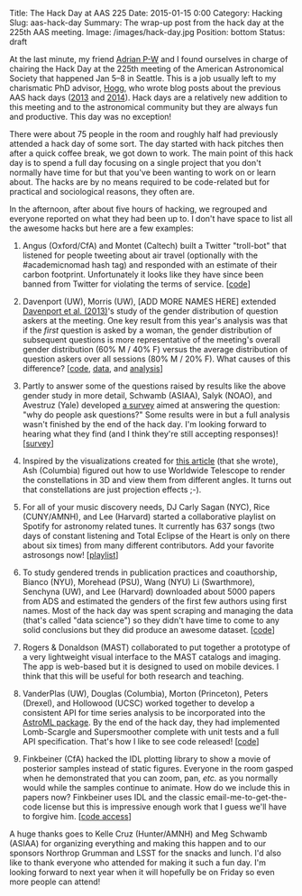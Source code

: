 Title: The Hack Day at AAS 225
Date: 2015-01-15 0:00
Category: Hacking
Slug: aas-hack-day
Summary: The wrap-up post from the hack day at the 225th AAS meeting.
Image: /images/hack-day.jpg
Position: bottom
Status: draft

At the last minute, my friend [Adrian P-W](http://adrian.pw/) and I found
ourselves in charge of chairing the Hack Day at the 225th meeting of the
American Astronomical Society that happened Jan 5–8 in Seattle.
This is a job usually left to my charismatic PhD advisor,
[Hogg](http://cosmo.nyu.edu/hogg/), who wrote blog posts about the previous
AAS hack days
([2013](http://hoggresearch.blogspot.com/2013/01/aas-hack-day_10.html) and
[2014](http://hoggresearch.blogspot.com/2014/01/aas-223-day-4-aas-hack-day.html)).
Hack days are a relatively new addition to this meeting and to the
astronomical community but they are always fun and productive.
This day was no exception!

There were about 75 people in the room and roughly half had previously
attended a hack day of some sort.
The day started with hack pitches then after a quick coffee break, we got down
to work.
The main point of this hack day is to spend a full day focusing on a single
project that you don't normally have time for but that you've been wanting to
work on or learn about.
The hacks are by no means required to be code-related but for practical and
sociological reasons, they often are.

In the afternoon, after about five hours of hacking, we regrouped and everyone
reported on what they had been up to.
I don't have space to list all the awesome hacks but here are a few examples:

1. Angus (Oxford/CfA) and Montet (Caltech) built a Twitter "troll-bot" that
   listened for people tweeting about air travel (optionally with the
   #academicnomad hash tag) and responded with an estimate of their carbon
   footprint. Unfortunately it looks like they have since been banned from
   Twitter for violating the terms of service.
   [[code](https://github.com/RuthAngus/trollbot)]

2. Davenport (UW), Morris (UW), [ADD MORE NAMES HERE] extended [Davenport et
   al. (2013)](http://arxiv.org/abs/1403.3091)'s study of the gender
   distribution of question askers at the meeting. One key result from this
   year's analysis was that if the *first* question is asked by a woman, the
   gender distribution of subsequent questions is more representative of the
   meeting's overall gender distribution (60% M / 40% F) versus the average
   distribution of question askers over all sessions (80% M / 20% F).
   What causes of this difference?
   [[code](https://github.com/jradavenport/aas225-gender),
   [data](https://github.com/jradavenport/aas225-gender/blob/master/data.csv),
   and
   [analysis](http://nbviewer.ipython.org/github/jradavenport/aas225-gender/blob/master/analysis.ipynb)]

3. Partly to answer some of the questions raised by results like the above
   gender study in more detail, Schwamb (ASIAA), Salyk (NOAO), and Avestruz
   (Yale) developed [a
   survey](https://docs.google.com/forms/d/1mPxiaTIKUBl2BAt1KF6OWJ2LOdsQCdfMk-KTbn9vMgc/viewform?c=0&w=1)
   aimed at answering the question: "why do people ask questions?" Some
   results were in but a full analysis wasn't finished by the end of the hack
   day. I'm looking forward to hearing what they find (and I think
   they're still accepting responses)!
   [[survey](https://docs.google.com/forms/d/1mPxiaTIKUBl2BAt1KF6OWJ2LOdsQCdfMk-KTbn9vMgc/viewform?c=0&w=1)]

4. Inspired by the visualizations created for [this
   article](http://nautil.us/issue/19/illusions/a-quick-spin-around-the-big-dipper)
   (that she wrote), Ash (Columbia) figured out how to use Worldwide Telescope
   to render the constellations in 3D and view them from different angles.
   It turns out that constellations are just projection effects ;-).

5. For all of your music discovery needs, DJ Carly Sagan (NYC), Rice
   (CUNY/AMNH), and Lee (Harvard) started a collaborative playlist on
   Spotify for astronomy related tunes. It currently has 637 songs (two days
   of constant listening and Total Eclipse of the Heart is only on there about
   six times) from many different contributors. Add your favorite astrosongs
   now!
   [[playlist](https://play.spotify.com/user/djcarlysagan/playlist/5BLvisuoHWxYaoXaLBN2WD)]

6. To study gendered trends in publication practices and coauthorship, Bianco
   (NYU), Morehead (PSU), Wang (NYU) Li (Swarthmore), Senchyna (UW), and Lee
   (Harvard) downloaded about 5000 papers from ADS and estimated the genders
   of the first few authors using first names. Most of the hack day was spent
   scraping and managing the
   data (that's called "data science") so they didn't have time to come to any
   solid conclusions but they did produce an awesome dataset.
   [[code](https://github.com/fedhere/ADSgenderclustering)]

9. Rogers & Donaldson (MAST) collaborated to put together a prototype of a
   very lightweight visual interface to the MAST catalogs and imaging. The app
   is web-based but it is designed to used on mobile devices.
   I think that this will be useful for both research and teaching.

7. VanderPlas (UW), Douglas (Columbia), Morton (Princeton), Peters (Drexel),
   and Hollowood (UCSC) worked together to develop a consistent API for time
   series analysis to be incorporated into the [AstroML
   package](https://github.com/astroML/astroML). By the end of the hack day,
   they had implemented Lomb-Scargle and Supersmoother complete with unit
   tests and a full API specification. That's how I like to see code
   released!
   [[code](https://github.com/astroML/periodogram)]

8. Finkbeiner (CfA) hacked the IDL plotting library to show a movie of
   posterior samples instead of static figures. Everyone in the room gasped
   when he demonstrated that you can zoom, pan, *etc.* as you normally would
   while the samples continue to animate. How do we include this in papers
   now? Finkbeiner uses IDL and the classic email-me-to-get-the-code
   license but this is impressive enough work that I guess we'll have to
   forgive him.
   [[code access](mailto:Douglas.Finkbeiner@gmail.com)]

A huge thanks goes to Kelle Cruz (Hunter/AMNH) and Meg Schwamb (ASIAA) for
organizing everything and making this happen and to our sponsors Northrop
Grumman and LSST for the snacks and lunch.
I'd also like to thank everyone who attended for making it such a fun day.
I'm looking forward to next year when it will hopefully be on Friday so even
more people can attend!
